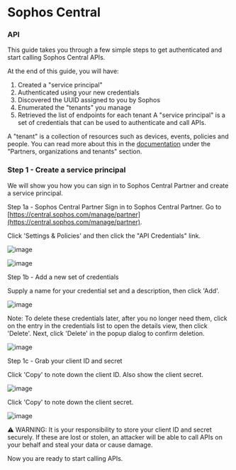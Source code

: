 # Sophos Central 

### API

This guide takes you through a few simple steps to get authenticated and start calling Sophos Central APIs.

At the end of this guide, you will have:

1. Created a "service principal"
2. Authenticated using your new credentials
3. Discovered the UUID assigned to you by Sophos
4. Enumerated the "tenants" you manage
5. Retrieved the list of endpoints for each tenant
A "service principal" is a set of credentials that can be used to authenticate and call APIs.

A "tenant" is a collection of resources such as devices, events, policies and people. You can read more about this in the [documentation](https://developer.sophos.com/intro) under the "Partners, organizations and tenants" section.

### Step 1 - Create a service principal
We will show you how you can sign in to Sophos Central Partner and create a service principal.

Step 1a - Sophos Central Partner
Sign in to Sophos Central Partner. Go to [https://central.sophos.com/manage/partner](https://central.sophos.com/manage/partner).

Click 'Settings & Policies' and then click the "API Credentials" link.

![image](https://user-images.githubusercontent.com/58112539/197648263-a1e34508-9b2d-442c-ae80-4ccebb9b9e0d.png)

![image](https://user-images.githubusercontent.com/58112539/197648296-a45bd5c8-4468-4bad-946a-4cf5fd1bd4b0.png)

Step 1b - Add a new set of credentials

Supply a name for your credential set and a description, then click 'Add'.

![image](https://user-images.githubusercontent.com/58112539/197648306-91d4b8df-7478-4958-9af0-5f14f061267e.png)

Note: To delete these credentials later, after you no longer need them, click on the entry in the credentials list to open the details view, then click 'Delete'. Next, click 'Delete' in the popup dialog to confirm deletion.

![image](https://user-images.githubusercontent.com/58112539/197648317-893d72ca-239e-41c0-ac10-689a8b314eff.png)

Step 1c - Grab your client ID and secret

Click 'Copy' to note down the client ID. Also show the client secret.

![image](https://user-images.githubusercontent.com/58112539/197648331-3bf0a3fa-ad6b-4c82-aba3-f896ac6e4c40.png)

Click 'Copy' to note down the client secret.

![image](https://user-images.githubusercontent.com/58112539/197648346-13797fd1-c2e9-459d-a7ca-e4a53362ae34.png)

⚠️ WARNING: It is your responsibility to store your client ID and secret securely. If these are lost or stolen, an attacker will be able to call APIs on your behalf and steal your data or cause damage.

Now you are ready to start calling APIs.
